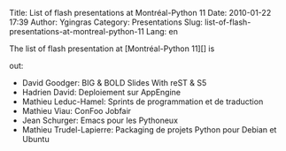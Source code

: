 Title: List of flash presentations at Montréal-Python 11
Date: 2010-01-22 17:39
Author: Ygingras
Category: Presentations
Slug: list-of-flash-presentations-at-montreal-python-11
Lang: en

<!--:en-->The list of flash presentation at [Montréal-Python 11][] is
out:

-   David Goodger: BIG & BOLD Slides With reST & S5
-   Hadrien David: Deploiement sur AppEngine
-   Mathieu Leduc-Hamel: Sprints de programmation et de traduction
-   Mathieu Viau: ConFoo Jobfair
-   Jean Schurger: Emacs pour les Pythoneux
-   Mathieu Trudel-Lapierre: Packaging de projets Python pour Debian et
    Ubuntu

  [Montréal-Python 11]: /2010/01/16/montreal-python-11-2010-01-25-at-uqam/
